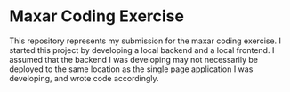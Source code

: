 # Maxar Coding Exercise

This repository represents my submission for the maxar coding exercise. I started this project by developing a local backend and a local frontend. I assumed that the backend I was developing may not necessarily be deployed to the same location as the single page application I was developing, and wrote code accordingly.

